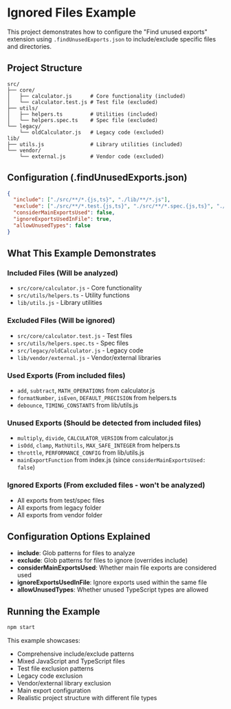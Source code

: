 # Ignored Files Example

This project demonstrates how to configure the "Find unused exports" extension using `.findUnusedExports.json` to include/exclude specific files and directories.

## Project Structure

```
src/
├── core/
│   ├── calculator.js      # Core functionality (included)
│   └── calculator.test.js # Test file (excluded)
├── utils/
│   ├── helpers.ts         # Utilities (included)
│   └── helpers.spec.ts    # Spec file (excluded)
└── legacy/
    └── oldCalculator.js   # Legacy code (excluded)
lib/
├── utils.js               # Library utilities (included)
└── vendor/
    └── external.js        # Vendor code (excluded)
```

## Configuration (.findUnusedExports.json)

```json
{
  "include": ["./src/**/*.{js,ts}", "./lib/**/*.js"],
  "exclude": ["./src/**/*.test.{js,ts}", "./src/**/*.spec.{js,ts}", "./src/legacy/**/*", "./lib/vendor/**/*"],
  "considerMainExportsUsed": false,
  "ignoreExportsUsedInFile": true,
  "allowUnusedTypes": false
}
```

## What This Example Demonstrates

### Included Files (Will be analyzed)

- `src/core/calculator.js` - Core functionality
- `src/utils/helpers.ts` - Utility functions
- `lib/utils.js` - Library utilities

### Excluded Files (Will be ignored)

- `src/core/calculator.test.js` - Test files
- `src/utils/helpers.spec.ts` - Spec files
- `src/legacy/oldCalculator.js` - Legacy code
- `lib/vendor/external.js` - Vendor/external libraries

### Used Exports (From included files)

- `add`, `subtract`, `MATH_OPERATIONS` from calculator.js
- `formatNumber`, `isEven`, `DEFAULT_PRECISION` from helpers.ts
- `debounce`, `TIMING_CONSTANTS` from lib/utils.js

### Unused Exports (Should be detected from included files)

- `multiply`, `divide`, `CALCULATOR_VERSION` from calculator.js
- `isOdd`, `clamp`, `MathUtils`, `MAX_SAFE_INTEGER` from helpers.ts
- `throttle`, `PERFORMANCE_CONFIG` from lib/utils.js
- `mainExportFunction` from index.js (since `considerMainExportsUsed: false`)

### Ignored Exports (From excluded files - won't be analyzed)

- All exports from test/spec files
- All exports from legacy folder
- All exports from vendor folder

## Configuration Options Explained

- **include**: Glob patterns for files to analyze
- **exclude**: Glob patterns for files to ignore (overrides include)
- **considerMainExportsUsed**: Whether main file exports are considered used
- **ignoreExportsUsedInFile**: Ignore exports used within the same file
- **allowUnusedTypes**: Whether unused TypeScript types are allowed

## Running the Example

```bash
npm start
```

This example showcases:

- Comprehensive include/exclude patterns
- Mixed JavaScript and TypeScript files
- Test file exclusion patterns
- Legacy code exclusion
- Vendor/external library exclusion
- Main export configuration
- Realistic project structure with different file types
